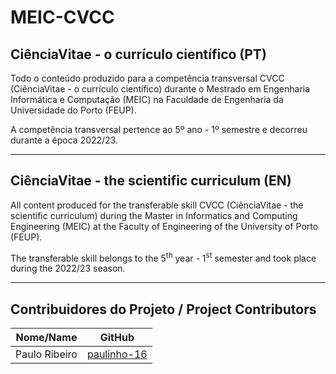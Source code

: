 # MEIC-CVCC

## CiênciaVitae - o currículo científico (PT)
Todo o conteúdo produzido para a competência transversal CVCC (CiênciaVitae - o currículo científico) durante o Mestrado em Engenharia Informática e Computação (MEIC) na Faculdade de Engenharia da Universidade do Porto (FEUP).

A competência transversal pertence ao 5º ano - 1º semestre e decorreu durante a época 2022/23.

-----

## CiênciaVitae - the scientific curriculum (EN)
All content produced for the transferable skill CVCC (CiênciaVitae - the scientific curriculum) during the Master in Informatics and Computing Engineering (MEIC) at the Faculty of Engineering of the University of Porto (FEUP).

The transferable skill belongs to the 5<sup>th</sup> year - 1<sup>st</sup> semester and took place during the 2022/23 season.

-----

## Contribuidores do Projeto / Project Contributors
| Nome/Name        | GitHub                                              |
| ---------------- | --------------------------------------------------- |
| Paulo Ribeiro    | [paulinho-16](https://github.com/paulinho-16)       |

